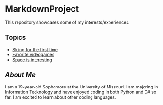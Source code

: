 # MarkdownProject
This repository showcases some of my interests/experiences.
## Topics
- [Skiing for the first time](skiing.md)
- [Favorite videogames](videoGames.md)
- [Space is interesting](space.md)

## *About Me*
I am a 19-year-old Sophomore at the University of Missouri. I am majoring in Information Tecknology and have enjoyed coding in both Python and C# so far. I am excited to learn about other coding languages.
